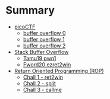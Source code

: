 # Summary

- [picoCTF](./stack_buffer_overflow/buffer_overflow_theory.md)
  - [buffer overflow 0](./picoCTF/buffer_overflow_0.md)
  - [buffer overflow 1](./picoCTF/buffer_overflow_1.md)
  - [buffer overflow 2](./picoCTF/buffer_overflow_2.md)
- [Stack Buffer Overflow]()
  - [Tamu19 pwn1](./stack_buffer_overflow/Tamu19_pwn1.md)
  - [Fword20 ezret2win](./stack_buffer_overflow/Fwordctf20_superez.md)
- [Return Oriented Programming (ROP)]()
  - [Chall 1 - ret2win](./rop/ret2win.md)
  - [Chall 2 - split](./rop/split.md)
  - [Chall 3 - callme](./rop/callme.md)

